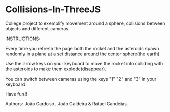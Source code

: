 # Collisions-In-ThreeJS

College project to exemplify movement around a sphere, collisions between objects and different cameras.

INSTRUCTIONS:

Every time you refresh the page both the rocket and the asteroids spawn randomly in a plane at a set distance around the center sphere(the earth).

Use the arrow keys on your keyboard to move the rocket into colliding with the asteroids to make them explode(disappear).

You can switch between cameras using the keys "1" "2" and "3" in your keyboard.

Have fun!!

Authors: João Cardoso , João Caldeira & Rafael Candeias.
